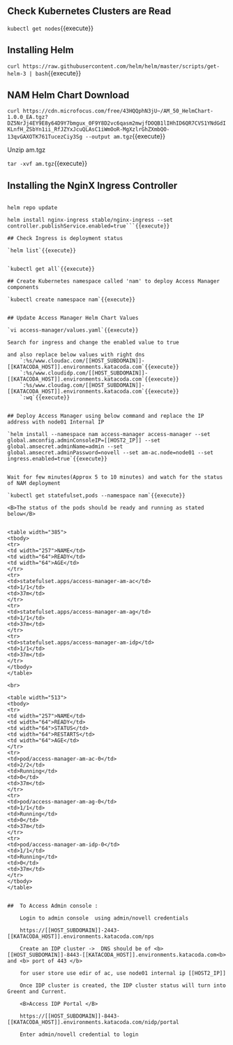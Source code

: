 <br>

## Check Kubernetes Clusters are Read

`kubectl get nodes`{{execute}}

## Installing Helm
	
 `curl https://raw.githubusercontent.com/helm/helm/master/scripts/get-helm-3 | bash`{{execute}}
	
## NAM Helm Chart Download
	
`curl https://cdn.microfocus.com/free/43HQQphN3jU~/AM_50_HelmChart-1.0.0_EA.tgz?DZ5NrJj4EY9E8y64D9Y7bmgux_0F9Y8D2vc6qasm2mwjfDOQB1lIHhID6QR7CVS1YNdGdIKLnfH_ZSbYn1ii_RfJZYxJcuQLAsC1iWmOoR-MgXzlrGhZXmbQO-13qvGAXOTK761TucezCiy3Sg --output am.tgz`{{execute}}
	
Unzip am.tgz

`tar -xvf am.tgz`{{execute}}
		 

## Installing the NginX Ingress Controller

```helm repo add stable "https://charts.helm.sh/stable"

helm repo update

helm install nginx-ingress stable/nginx-ingress --set controller.publishService.enabled=true```{{execute}}

## Check Ingress is deployment status

`helm list`{{execute}}


`kubectl get all`{{execute}}

## Create Kubernetes namespace called 'nam' to deploy Access Manager components
	
`kubectl create namespace nam`{{execute}}


## Update Access Manager Helm Chart Values

`vi access-manager/values.yaml`{{execute}}

Search for ingress and change the enabled value to true

and also replace below values with right dns
	`:%s/www.cloudac.com/[[HOST_SUBDOMAIN]]-[[KATACODA_HOST]].environments.katacoda.com`{{execute}}
	`:%s/www.cloudidp.com/[[HOST_SUBDOMAIN]]-[[KATACODA_HOST]].environments.katacoda.com`{{execute}}
	`:%s/www.cloudag.com/[[HOST_SUBDOMAIN]]-[[KATACODA_HOST]].environments.katacoda.com`{{execute}}
	`:wq`{{execute}}


## Deploy Access Manager using below command and replace the IP address with node01 Internal IP

`helm install --namespace nam access-manager access-manager --set global.amconfig.adminConsoleIP=[[HOST2_IP]] --set global.amsecret.adminName=admin --set global.amsecret.adminPassword=novell --set am-ac.node=node01 --set ingress.enabled=true`{{execute}}


Wait for few minutes(Approx 5 to 10 minutes) and watch for the status of NAM deployment

`kubectl get statefulset,pods --namespace nam`{{execute}}

<B>The status of the pods should be ready and running as stated below</B>


<table width="385">
<tbody>
<tr>
<td width="257">NAME</td>
<td width="64">READY</td>
<td width="64">AGE</td>
</tr>
<tr>
<td>statefulset.apps/access-manager-am-ac</td>
<td>1/1</td>
<td>37m</td>
</tr>
<tr>
<td>statefulset.apps/access-manager-am-ag</td>
<td>1/1</td>
<td>37m</td>
</tr>
<tr>
<td>statefulset.apps/access-manager-am-idp</td>
<td>1/1</td>
<td>37m</td>
</tr>
</tbody>
</table>

<br>

<table width="513">
<tbody>
<tr>
<td width="257">NAME</td>
<td width="64">READY</td>
<td width="64">STATUS</td>
<td width="64">RESTARTS</td>
<td width="64">AGE</td>
</tr>
<tr>
<td>pod/access-manager-am-ac-0</td>
<td>2/2</td>
<td>Running</td>
<td>0</td>
<td>37m</td>
</tr>
<tr>
<td>pod/access-manager-am-ag-0</td>
<td>1/1</td>
<td>Running</td>
<td>0</td>
<td>37m</td>
</tr>
<tr>
<td>pod/access-manager-am-idp-0</td>
<td>1/1</td>
<td>Running</td>
<td>0</td>
<td>37m</td>
</tr>
</tbody>
</table>


## 	To Access Admin console :

	Login to admin console  using admin/novell credentials

	https://[[HOST_SUBDOMAIN]]-2443-[[KATACODA_HOST]].environments.katacoda.com/nps
	
	Create an IDP cluster ->  DNS should be of <b>[[HOST_SUBDOMAIN]]-8443-[[KATACODA_HOST]].environments.katacoda.com<b> and <b> port of 443 </b>
	
	for user store use edir of ac, use node01 internal ip [[HOST2_IP]]
	
	Once IDP cluster is created, the IDP cluster status will turn into Greent and Current.
	
	<B>Access IDP Portal </B>
	
	https://[[HOST_SUBDOMAIN]]-8443-[[KATACODA_HOST]].environments.katacoda.com/nidp/portal
	
	Enter admin/novell credential to login
